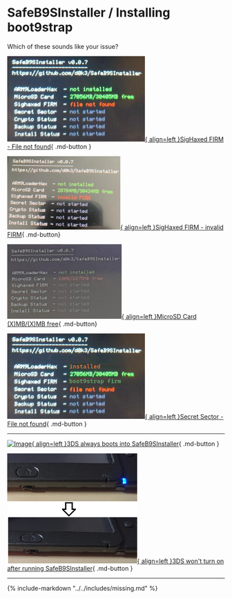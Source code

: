 # SafeB9SInstaller / Installing boot9strap

Which of these sounds like your issue?

[![Image](/images/sb9si/notfound.png){ align=left }SigHaxed FIRM - File not found](/troubleshoot/issue/sb9si/nofirm){ .md-button }

[![Image](/images/sb9si/invalidfirm.png){ align=left }SigHaxed FIRM - invalid FIRM](/troubleshoot/issue/sb9si/wrongfirm){ .md-button}

[![Image](/images/sb9si/nospace.png){ align=left }MicroSD Card (X)MB/(X)MB free](/troubleshoot/issue/sb9si/nospace){ .md-button}

[![Image](/images/sb9si/secretsector.png){ align=left }Secret Sector - File not found](/troubleshoot/issue/sb9si/sector){ .md-button }

---

[![Image](/images/sb9si/loop.png){ align=left }3DS always boots into SafeB9SInstaller](/troubleshoot/issue/sb9si/bootloop){ .md-button }

[![Image](/images/sb9si/poweroff.png){ align=left }3DS won't turn on after running SafeB9SInstaller](/troubleshoot/issue/general/missing){ .md-button }

---

{% include-markdown "../../includes/missing.md" %}
